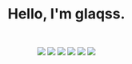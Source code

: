 <h1 align="center">Hello, I'm glaqss.</h1><br/>
<p align="center">
  <img src="https://img.shields.io/badge/Lua-%232C2D72?style=for-the-badge&logo=lua&logoColor=%23fffffff" style="max-width:100%;" />
  <img src="https://img.shields.io/badge/Javascript-%23F7DF1E?style=for-the-badge&logo=javascript&logoColor=%23000000" style="max-width:100%;" />
  <img src="https://img.shields.io/badge/html5-%23E34F26?style=for-the-badge&logo=html5&logoColor=%23ffffff" style="max-width: 100%;" />
  <img src="https://img.shields.io/badge/css3-%231572B6?style=for-the-badge&logo=css3&logoColor=%23ffffff" style="max-width: 100%;" />
  <img src="https://img.shields.io/badge/Roblox_Studio-%2300A2FF?style=for-the-badge&logo=robloxstudio&logoColor=%23ffffff" style="max-width:100%;" />
 <img src="https://img.shields.io/badge/Visual_Studio_2022-%235C2D91?style=for-the-badge&logo=visualstudio&logoColor=%23ffffff" style="max-width:100%;" />
</p>
